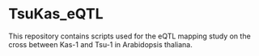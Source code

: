 TsuKas_eQTL
===========
This repository contains scripts used for the eQTL mapping study on the cross between Kas-1 and Tsu-1 in Arabidopsis thaliana.
